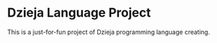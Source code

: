 Dzieja Language Project
=======================

This is a just-for-fun project of Dzieja programming language creating.

